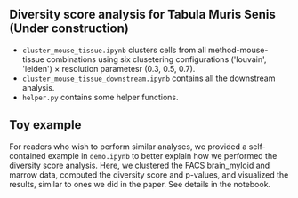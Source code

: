 ## Diversity score analysis for **Tabula Muris Senis** (Under construction)
- `cluster_mouse_tissue.ipynb` clusters cells from all method-mouse-tissue combinations using six clusetering configurations ('louvain', 'leiden') $\times$ resolution parametesr (0.3, 0.5, 0.7). 
- `cluster_mouse_tissue_downstream.ipynb` contains all the downstream analysis.
- `helper.py` contains some helper functions. 

## Toy example
For readers who wish to perform similar analyses, we provided a self-contained example in `demo.ipynb` to better explain how we performed the diversity score analysis. Here, we clustered the FACS brain_myloid and marrow data, computed the diversity score and p-values, and visualized the results, similar to ones we did in the paper. See details in the notebook. 
